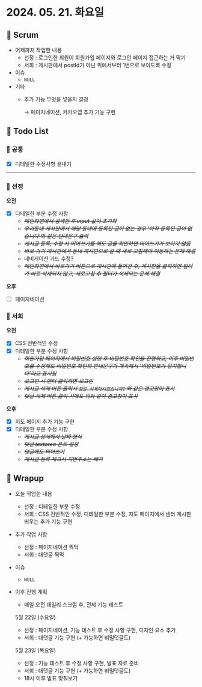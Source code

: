 # 2024. 05. 21. 화요일

## 📍 Scrum

- 어제까지 작업한 내용
    - 선정 : 로그인한 회원이 회원가입 페이지와 로그인 페이지 접근하는 거 막기
    - 서희 : 게시판에서 postId가 아닌 위에서부터 1번으로 보이도록 수정
- 이슈
    - `NULL`
- 기타
    - 추가 기능 무엇을 넣을지 결정
        
        → 페이지네이션, 카카오맵 추가 기능 구현

## 📍 Todo List

### 🍑 공통

- [x]  디테일한 수정사항 끝내기

---

### 🍍 선정

**오전**

- [x]  디테일한 부분 수정 사항
    - *~~메인화면에서 검색한 후 input 값이 초기화~~*
    - *~~우리동네 게시판에서 해당 동네에 등록된 글이 없는 경우 ‘아직 등록된 글이 없습니다’와 같은 안내문구 출력~~*
    - *~~게시글 등록, 수정 시 띄어쓰기를 해도 글을 확인하면 띄어쓰기가 보이지 않음~~*
    - *~~바로 가기 게시판에서 동네 게시판으로 갈 때 새로 고침해야 이동하는 문제 해결~~*
    - 네비게이션 가드 수정?
    - *~~메인화면에서 바로가기 버튼으로 게시판에 들어간 후, 게시판을 클릭하면 필터가 바로 삭제되지 않고, 새로고침 후 필터가 삭제되는 문제 해결~~*

**오후**

- [ ]  페이지네이션

### 🍉 서희

**오전**

- [x]  CSS 전반적인 수정
- [x]  디테일한 부분 수정 사항
    - *~~회원가입 페이지에서 비밀번호 설정 후 비밀번호 확인을 진행하고, 이후 비밀번호를 수정해도 비밀번호 확인의 안내문구가 계속해서 ‘비밀번호가 일치합니다’라고 표시됨~~*
    - *~~로그인 시 엔터 클릭하면 로그인~~*
    - *~~게시글 삭제 버튼 클릭시 `정말 삭제하시겠습니까?` 와 같은 경고창이 표시~~*
    - *~~댓글 삭제 버튼 클릭 시에도 위와 같이 경고창이 표시~~*

**오후**

- [x]  지도 페이지 추가 기능 구현
- [x]  디테일한 부분 수정 사항
    - ~~*게시글 상세에서 날짜 형식*~~
    - ~~*댓글 textarea 폰트 설정*~~
    - ~~*댓글에도 띄어쓰기*~~
    - ~~*게시글 등록 체크시 지번주소는 빼기*~~

## 📍 Wrapup

- 오늘 작업한 내용
    - 선정 : 디테일한 부분 수정
    - 서희 : CSS 전반적인 수정, 디테일한 부분 수정, 지도 페이지에서 센터 게시판 띄우는 추가 기능 구현
- 추가 작업 사항
    - 선정 : 페이지네이션 찍먹
    - 서희 : 대댓글 찍먹
- 이슈
    - `NULL`
- 이후 진행 계획
    - 매일 오전 데일리 스크럼 후, 전체 기능 테스트
    
    5월 22일 (수요일)
    
    - 선정 : 페이지네이션, 기능 테스트 후 수정 사항 구현, 디자인 요소 추가
    - 서희 : 대댓글 기능 구현 (+ 가능하면 비밀댓글도)
    
    5월 23일 (목요일)
    
    - 선정 : 기능 테스트 후 수정 사항 구현, 발표 자료 준비
    - 서희 : 대댓글 기능 구현 (+ 가능하면 비밀댓글도)
    - 18시 이후 발표 맞춰보기